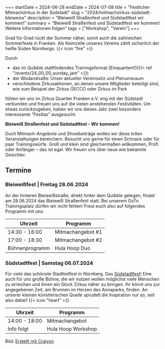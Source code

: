 +++
startDate = 2024-06-28
endDate = 2024-07-08
title = "Festlicher Mitmachzirkus in der Südstadt"
slug =  "2024/mitmachzirkus-südstadt-bleiweiss"
description = "Bleiweiß Straßenfest und Südstadtfest wir kommen!"
summary = "Bleiweiß Straßenfest und Südstadtfest wir kommen! Weitere Informationen folgen"
tags = ["Workshop", "Verein"]
+++

Grad für Grad rückt der Sommer näher, somit auch die zahlreichen Sommerfeste in Franken. Als Keimzelle unseres Vereins zählt
sicherlich der heiße Süden Nürnbergs. {{< icon "fire" >}}

Durch
- das im Quibble stattfindendes Trainingsformat [Einquartiert!]({{< ref "/events/24_00_00_sunday_jam" >}})
- der Wodanstraße: Unser aktueller Vereinssitz und Plenumsraum
- verschiedene Zirkusaktionen, an denen unsere Mitglieder beteiligt sind, wie zum Beispiel der Zirkus GECCO oder Zirkus im Park

fühlen wir uns im Zirkus Quartier Franken e.V. eng mit der Südstadt verbunden und freuen uns auf die vielen anstehenden Festivitäten.
Um etwas zurückzugeben, haben wir uns dieses Jahr zwei besonders interessante "Festlas" ausgesucht.

**Bleiweiß Straßenfest und Südstadtfest - Wir kommen!**

Duch Mitmach-Angebote und Showbeiträge wollen wir diese tollen Veranstaltungen bereichern. Besucht uns gerne für einen Schnack oder für paar Trainingswürfe. Groß und klein sind gleichermaßen willkommen, Profi oder Anfänger – das ist egal. Wir freuen uns über neue wie bekannte Gesichter. 

## Termine
### Bleiweißfest | Freitag 28.06.2024
An der hinteren Bleiweißstraße, direkt hinter dem Quibble gelegen, findet am 28.06.2024 das Bleiweiß Straßenfest statt. Bei unserem GoTo Trainingsplatz dürfen wir nicht fehlen! Freut euch also auf folgendes Programm mit uns:

|Uhrzeit|Programm|
|---|---|
|14:30 - 16:00|Mitmachangebot #1|
|17:00 - 18:30|Mitmachangebot #2|
|Bühnenprogramm| Hula Hoop Duo|

### Südstadtfest | Samstag 06.07.2024

Für viele das schönste Stadtteilfest in Nürnberg. Das [Südstadtfest](https://www.suedstadtfest.de/)! Eine auch für uns große Bühne, die wir nutzen wollen möglichst viele Menschen zu erreichen und ihnen ein Stück Zirkus näher zu bringen. Ihr könnt uns zur angegebenen Zeit, am Brunnen im Herzen des Annaparks, finden. An unserer kleinen künstlerischen Quelle sprudelt die Inspiration nur so, seit also dabei! {{< icon "heart" >}}

|Uhrzeit|Programm|
|---|---|
|14:00 - 18:00|Mitmachangebot|
|Info folgt|Hula Hoop Workshop|




Bild: [Erstellt mit Craiyon](https://www.craiyon.com/)
